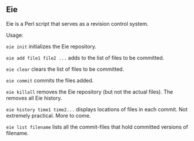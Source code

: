 Eie
---
Eie is a Perl script that serves as a revision control system.

Usage:

`eie init` initializes the Eie repository.

`eie add file1 file2 ...` adds to the list of files to be committed.

`eie clear` clears the list of files to be committed.

`eie commit` commits the files added.

`eie killall` removes the Eie repository (but not the actual files). The removes all Eie history.

`eie history time1 time2...` displays locations of files in each commit. Not extremely practical.
More to come.

`eie list filename` lists all the commit-files that hold committed versions of filename.